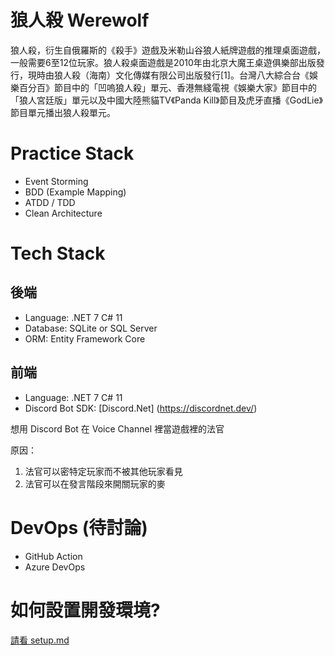 # 狼人殺 Werewolf
狼人殺，衍生自俄羅斯的《殺手》遊戲及米勒山谷狼人紙牌遊戲的推理桌面遊戲，一般需要6至12位玩家。狼人殺桌面遊戲是2010年由北京大魔王桌遊俱樂部出版發行，現時由狼人殺（海南）文化傳媒有限公司出版發行[1]。台灣八大綜合台《娛樂百分百》節目中的「凹嗚狼人殺」單元、香港無綫電視《娛樂大家》節目中的「狼人宮廷版」單元以及中國大陸熊貓TV《Panda Kill》節目及虎牙直播《GodLie》節目單元播出狼人殺單元。

# Practice Stack
- Event Storming
- BDD (Example Mapping)
- ATDD / TDD
- Clean Architecture

# Tech Stack
## 後端
- Language: .NET 7 C# 11
- Database: SQLite or SQL Server
- ORM: Entity Framework Core

## 前端 
- Language: .NET 7 C# 11
- Discord Bot SDK: [Discord.Net] (https://discordnet.dev/)

想用 Discord Bot 在 Voice Channel 裡當遊戲裡的法官

原因：
1.  法官可以密特定玩家而不被其他玩家看見
2. 法官可以在發言階段來開關玩家的麥

# DevOps (待討論)
- GitHub Action
- Azure DevOps

# 如何設置開發環境?
[請看 setup.md](setup.md)
